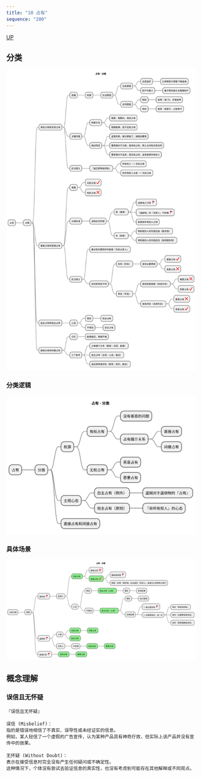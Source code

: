 ```yaml
---
title: "10 占有"
sequence: "200"
---
```


[UP](/law/civil-law-index.html)

## 分类

![](/assets/images/law/civil/占有-分类.svg)

### 分类逻辑

![](/assets/images/law/civil/占有-分类-逻辑.svg)

### 具体场景

![](/assets/images/law/civil/占有-分类-场景.svg)

## 概念理解

### 误信且无怀疑

```text
『误信且无怀疑』

误信 (Misbelief)：
指的是错误地相信了不真实、误导性或未经证实的信息。
例如，某人轻信了一个虚假的广告宣传，认为某种产品具有神奇疗效，但实际上该产品并没有宣传中的效果。

无怀疑 (Without Doubt)：
表示在接受信息时完全没有产生任何疑问或不确定性。
这种情况下，个体没有尝试去验证信息的真实性，也没有考虑到可能存在其他解释或不同观点。
```
